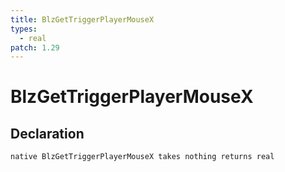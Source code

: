 ```yaml
---
title: BlzGetTriggerPlayerMouseX
types:
  - real
patch: 1.29
---
```


# BlzGetTriggerPlayerMouseX

## Declaration

```
native BlzGetTriggerPlayerMouseX takes nothing returns real
```
